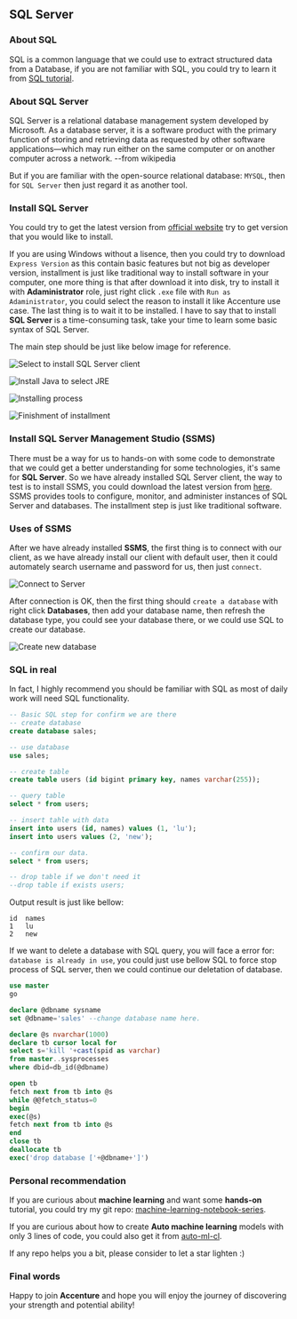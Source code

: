 ## SQL Server

### About SQL

SQL is a common language that we could use to extract structured data from a Database, if you are not familiar with SQL, you could try to learn it from [SQL tutorial](https://www.runoob.com/sql/sql-tutorial.html).


### About SQL Server

SQL Server is a relational database management system developed by Microsoft. As a database server, it is a software product with the primary function of storing and retrieving data as requested by other software applications—which may run either on the same computer or on another computer across a network. --from wikipedia

But if you are familiar with the open-source relational database: `MYSQL`, then for `SQL Server` then just regard it as another tool.


### Install SQL Server

You could try to get the latest version from [official website](https://www.microsoft.com/zh-cn/sql-server/sql-server-downloads) try to get version that you would like to install. 

If you are using Windows without a lisence, then you could try to download `Express Version` as this contain basic features but not big as developer version, installment is just like traditional way to install software in your computer, one more thing is that after download it into disk, try to install it with **Adaministrator** role, just right click `.exe` file with `Run as Adaministrator`, you could select the reason to install it like Accenture use case. The last thing is to wait it to be installed. I have to say that to install **SQL Server** is a time-consuming task, take your time to learn some basic syntax of SQL Server.

The main step should be just like below image for reference. 

![Select to install SQL Server client](https://github.com/lugq1990/machine-learning-beginner-jupyter-series/blob/master/other_materials/SQL_Server/picture/install.png)


![Install Java to select JRE](https://github.com/lugq1990/machine-learning-beginner-jupyter-series/blob/master/other_materials/SQL_Server/picture/java_install.png)


![Installing process](https://github.com/lugq1990/machine-learning-beginner-jupyter-series/blob/master/other_materials/SQL_Server/picture/install_process.png)


![Finishment of installment](https://github.com/lugq1990/machine-learning-beginner-jupyter-series/blob/master/other_materials/SQL_Server/picture/sucess.png)


### Install SQL Server Management Studio (SSMS)


There must be a way for us to hands-on with some code to demonstrate that we could get a better understanding for some technologies, it's same for **SQL Server**. So we have already installed SQL Server client, the way to test is to install SSMS, you could download the latest version from [here](https://docs.microsoft.com/zh-cn/sql/ssms/download-sql-server-management-studio-ssms?view=sql-server-ver15#download-ssms). SSMS provides tools to configure, monitor, and administer instances of SQL Server and databases. The installment step is just like traditional software.


### Uses of SSMS 


After we have already installed **SSMS**, the first thing is to connect with our client, as we have already install our client with default user, then it could automately search username and password for us, then just `connect`. 

![Connect to Server](https://github.com/lugq1990/machine-learning-beginner-jupyter-series/blob/master/other_materials/SQL_Server/picture/connect_to_server.png)

After connection is OK, then the first thing should `create a database` with right click **Databases**, then add your database name, then refresh the database type, you could see your database there, or we could use SQL to create our database.

![Create new database](https://github.com/lugq1990/machine-learning-beginner-jupyter-series/blob/master/other_materials/SQL_Server/picture/create_new_db.png)


### SQL in real


In fact, I highly recommend you should be familiar with SQL as most of daily work will need SQL functionality.


```SQL
-- Basic SQL step for confirm we are there
-- create database
create database sales;

-- use database
use sales;

-- create table
create table users (id bigint primary key, names varchar(255));

-- query table
select * from users;

-- insert tahle with data
insert into users (id, names) values (1, 'lu');
insert into users values (2, 'new');

-- confirm our data.
select * from users;

-- drop table if we don't need it
--drop table if exists users;

```

Output result is just like bellow:

```
id	names
1	lu
2	new
```

If we want to delete a database with SQL query, you will face a error for: `database is already in use`, you could just use bellow SQL to force stop process of SQL server, then we could continue our deletation of database.

```SQL
use master 
go 

declare @dbname sysname 
set @dbname='sales' --change database name here.

declare @s nvarchar(1000) 
declare tb cursor local for 
select s='kill '+cast(spid as varchar) 
from master..sysprocesses 
where dbid=db_id(@dbname) 

open tb 
fetch next from tb into @s 
while @@fetch_status=0 
begin 
exec(@s) 
fetch next from tb into @s 
end 
close tb 
deallocate tb 
exec('drop database ['+@dbname+']')  
```


### Personal recommendation

If you are curious about **machine learning** and want some **hands-on** tutorial, you could try my git repo: [machine-learning-notebook-series](https://github.com/lugq1990/machine-learning-notebook-series).

If you are curious about how to create **Auto machine learning** models with only 3 lines of code, you could also get it from [auto-ml-cl](https://github.com/lugq1990/auto-ml-cl).

If any repo helps you a bit, please consider to let a star lighten :)


### Final words

Happy to join **Accenture** and hope you will enjoy the journey of discovering your strength and potential ability!
